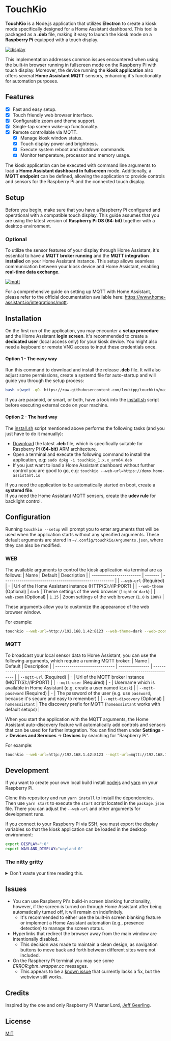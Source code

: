 # TouchKio
**TouchKio** is a Node.js application that utilizes **Electron** to create a kiosk mode specifically designed for a Home Assistant dashboard.
This tool is packaged as a **.deb** file, making it easy to launch the kiosk mode on a **Raspberry Pi** equipped with a touch display.

[![display](https://raw.githubusercontent.com/leukipp/touchkio/main/img/display.png)](https://github.com/leukipp/touchkio/blob/main/img/display.png)

This implementation addresses common issues encountered when using the built-in browser running in fullscreen mode on the Raspberry Pi with touch display.
Moreover, the device running the **kiosk application** also offers several **Home Assistant MQTT** sensors, enhancing it's functionality for automation purposes.

## Features
- [x] Fast and easy setup.
- [x] Touch friendly web browser interface.
- [x] Configurable zoom and theme support. 
- [x] Single-tap screen wake-up functionality.
- [x] Remote controllable via MQTT.
  - [x] Manage kiosk window status.
  - [x] Touch display power and brightness.
  - [x] Execute system reboot and shutdown commands.
  - [x] Monitor temperature, processor and memory usage.

The kiosk application can be executed with command line arguments to load a **Home Assistant dashboard in fullscreen** mode.
Additionally, a **MQTT endpoint** can be defined, allowing the application to provide controls and sensors for the Raspberry Pi and the connected touch display.

## Setup
Before you begin, make sure that you have a Raspberry Pi configured and operational with a compatible touch display.
This guide assumes that you are using the latest version of **Raspberry Pi OS (64-bit)** together with a desktop environment.

### Optional
To utilize the sensor features of your display through Home Assistant, it's essential to have a **MQTT broker running** and the **MQTT integration installed** on your Home Assistant instance.
This setup allows seamless communication between your kiosk device and Home Assistant, enabling **real-time data exchange**.

[![mqtt](https://raw.githubusercontent.com/leukipp/touchkio/main/img/mqtt.png)](https://github.com/leukipp/touchkio/blob/main/img/mqtt.png)

For a comprehensive guide on setting up MQTT with Home Assistant, please refer to the official documentation available here: https://www.home-assistant.io/integrations/mqtt.

## Installation
On the first run of the application, you may encounter a **setup procedure** and the Home Assistant **login screen**.
It's recommended to create a **dedicated user** (local access only) for your kiosk device.
You might also need a keyboard or remote VNC access to input these credentials once.

#### Option 1 - The easy way
Run this command to download and install the release **.deb** file. It will also adjust some permissions, create a systemd file for auto-startup and will guide you through the setup process:
```bash
bash <(wget -qO- https://raw.githubusercontent.com/leukipp/touchkio/main/install.sh)
```
If you are paranoid, or smart, or both, have a look into the [install.sh](https://github.com/leukipp/touchkio/blob/main/install.sh) script before executing external code on your machine.

#### Option 2 - The hard way
The [install.sh](https://github.com/leukipp/touchkio/blob/main/install.sh) script mentioned above performs the following tasks (and you just have to do it manually):
- [Download](https://github.com/leukipp/touchkio/releases/latest) the latest **.deb** file,
which is specifically suitable for Raspberry Pi **(64-bit)** ARM architecture.
- Open a terminal and execute the following command to install the application, e.g:
`sudo dpkg -i touchkio_1.x.x_arm64.deb`
- If you just want to load a Home Assistant dashboard without further control you are good to go, e.g: `touchkio --web-url=https://demo.home-assistant.io`

If you need the application to be automatically started on boot, create a **systemd file**.  
If you need the Home Assistant MQTT sensors, create the **udev rule** for backlight control.

## Configuration
Running `touchkio --setup` will prompt you to enter arguments that will be used when the application starts without any specified arguments.
These default arguments are stored in `~/.config/touchkio/Arguments.json`, where they can also be modified.

### WEB
The available arguments to control the kiosk application via terminal are as follows: 
| Name                     | Default | Description                                            |
| ------------------------ | ------- | ------------------------------------------------------ |
| `--web-url` (Required)   | -       | Url of the Home Assistant instance (HTTP(S)://IP:PORT) |
| `--web-theme` (Optional) | `dark`  | Theme settings of the web browser (`light` or `dark`)  |
| `--web-zoom` (Optional)  | `1.25`  | Zoom settings of the web browser (`1.0` is `100%`)     |

These arguments allow you to customize the appearance of the web browser window.

For example:
```bash
touchkio --web-url=http://192.168.1.42:8123 --web-theme=dark --web-zoom=1.25
```

### MQTT
To broadcast your local sensor data to Home Assistant, you can use the following arguments, which require a running MQTT broker:
| Name                          | Default         | Description                                                                              |
| ----------------------------- | --------------- | ---------------------------------------------------------------------------------------- |
| `--mqtt-url` (Required)       | -               | Url of the MQTT broker instance (MQTT(S)://IP:PORT)                                      |
| `--mqtt-user` (Required)      | -               | Username which is available in Home Assistant (e.g. create a user named `kiosk`)         |
| `--mqtt-password` (Required)  | -               | The password of the user (e.g. use `password`, because it's secure and easy to remember) |
| `--mqtt-discovery` (Optional) | `homeassistant` | The discovery prefix for MQTT (`homeassistant` works with default setups)                |

When you start the application with the MQTT arguments, the Home Assistant auto-discovery feature will automatically add controls and sensors that can be used for further integration.
You can find them under **Settings** -> **Devices and Services** -> **Devices** by searching for "Raspberry Pi".

For example:
```bash
touchkio --web-url=http://192.168.1.42:8123 --mqtt-url=mqtt://192.168.1.42:1883 --mqtt-user=kiosk --mqtt-password=password
```

## Development
If you want to create your own local build install [nodejs](https://pimylifeup.com/raspberry-pi-nodejs) and [yarn](https://classic.yarnpkg.com/lang/en/docs/install) on your Raspberry Pi.

Clone this repository and run `yarn install` to install the dependencies.
Then use `yarn start` to execute the `start` script located in the `package.json` file.
There you can adjust the `--web-url` and other arguments for development runs.

If you connect to your Raspberry Pi via SSH, you must export the display variables so that the kiosk application can be loaded in the desktop environment:
```bash
export DISPLAY=":0"
export WAYLAND_DISPLAY="wayland-0"
```

### The nitty gritty

<details><summary>Don't waste your time reading this.</summary><div></br>

To enable **write access** to the `/sys/class/backlight/10-0045/bl_power` and `/sys/class/backlight/10-0045/brightness` files, you need to set up a **udev rule**. In case you don't use the official touch display you may have to change the rules, that are located under `/etc/udev/rules.d/backlight-permissions.rules`.

This rule is created via the [install.sh](https://github.com/leukipp/touchkio/blob/main/install.sh) script, which also creates a service file.
The service file is located at `~/.config/systemd/user/touchkio.service` and starts the `/usr/bin/touchkio` process when the graphical user interface is loaded.
While creating a service file is optional, it's highly recommended if you want your Raspberry Pi to automatically boot into kiosk mode.

The Raspberry Pi's **build-in screen blanking** function uses the command `swayidle -w timeout 600 'wlopm --off \*' resume 'wlopm --on \*' &` inside `~/.config/labwc/autostart` to blank the screen after **10 minutes**.
The `wlopm --off \*` command changes the `bl_power` value to **4**, when setting the value to **0** the screen will turn on again.
However, `swayidle` still seems to consider the screen to be off and as a result it will not turn off again unless there is some interaction in the meantime.

When using the MQTT integration, the kiosk application must be able to **detect changes** made on the **device** itself.
I managed to achieve this for the `brightness` file by implementing a simple `fs.watch(..)` file listener.
However, I found that it **never triggered** for the `bl_power` file.
Although the file content changes, none of the filesystem listeners where fired.
This could be due to `swayidle`/`wlopm` performing write actions at a deeper level that are not detectable by file listeners.
As a result, I went for a **polling solution**, checking the state of the file every **500 milliseconds** for any changes.
While I understand this is not ideal, it's necessary to ensure proper functionality.

The display power status and brightness can be adjusted via the MQTT integration.
**Support** for changing the power status for **DSI and HDMI** displays is implemented by searching for connected screens inside `/sys/class/drm/*/status`.
Support for changing the brightness of connected display is implemented by using `/sys/class/backlight/*/brightness`.
In cases where no supported backlight device is found, the Home Assistant light entity will only show an on/off switch without brightness control.

Keep in mind that default arguments are stored as plain text in `~/.config/touchkio/Arguments.json`.
This file also includes the **MQTT user password**, which is somewhat obfuscated/encrypted, but in a way that it could be easily reverse engineered.
Implementing stronger **security measures** would complicate the setup process and could discourage some users from configuring the application properly.
When using the kiosk application without initializing the default arguments, you will need to provide them with every command.
This means that the password may be stored as plain text in various files, such as `touchkio.service`, `~/.bash_history`, etc.

To resolve the issue where the first **touch** on a **turned-off screen** triggers a **click event** (potentially activating Home Assistant actions), I implemented a workaround.
When the screen **turns off** the **focus** is removed from the kiosk window.
This way, the first click only turns the screen on and focuses the window, allowing subsequent clicks to work as expected.

Additionally, to address the problem that scrolling on the Raspberry Pi only works with the **web browser scrollbar** on the right, the Electron app is configured to **simulate a touch device** using `Emulation.setEmitTouchEventsForMouse`.
This adjustment provides a user experience similar to that of a proper mobile device.

Electron apps are known to be **resource intensive** due to their architecture and the inclusion of a full web browser environment. If you just run the kiosk application without other heavy loads, everything should run smoothly.

</div></details>

## Issues
- You can use Raspberry Pi's build-in screen blanking functionality, however, if the screen is turned on through Home Assistant after being automatically turned off, it will remain on indefinitely.
  - It's recommended to either use the built-in screen blanking feature or implement a Home Assistant automation (e.g., presence detection) to manage the screen status.
- Hyperlinks that redirect the browser away from the main window are intentionally disabled.
  - This decision was made to maintain a clean design, as navigation buttons to move back and forth between different sites were not included.
- On the Raspberry Pi terminal you may see some *ERROR:gbm_wrapper.cc* messages.
  -  This appears to be a [known issue](https://github.com/electron/electron/issues/42322) that currently lacks a fix, but the webview still works.

## Credits
Inspired by the one and only Raspberry Pi Master Lord, [Jeff Geerling](https://www.jeffgeerling.com/blog/2024/home-assistant-and-carplay-pi-touch-display-2).

## License
[MIT](https://github.com/leukipp/touchkio/blob/main/LICENSE)
